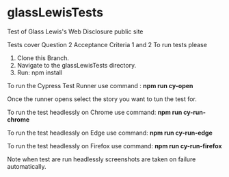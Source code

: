 # glassLewisTests
Test of Glass Lewis's Web Disclosure public site

Tests cover Question 2 Acceptance Criteria 1 and 2
To run tests please 

1. Clone this Branch.
2. Navigate to the glassLewisTests directory.
3. Run: npm install

To run the Cypress Test Runner use command : **npm run cy-open**

Once the runner opens select the story you want to tun the test for.

To run the test headlessly on Chrome use command: **npm run cy-run-chrome**

To run the test headlessly on Edge use command: **npm run cy-run-edge**

To run the test headlessly on Firefox use command: **npm run cy-run-firefox**

Note when test are run headlessly screenshots are taken on failure automatically.
